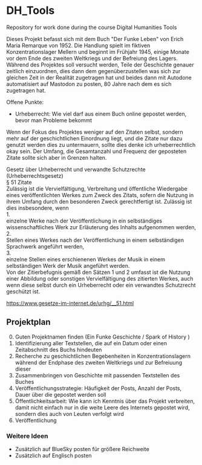 # DH_Tools
Repository for work done during the course Digital Humanities Tools 

Dieses Projekt befasst sich mit dem Buch "Der Funke Leben" von Erich Maria Remarque von 1952. Die Handlung spielt im fiktiven Konzentrationslager Mellern und beginnt im Frühjahr 1945, einige Monate vor dem Ende des zweiten Weltkriegs und der Befreiung des Lagers.
Während des Projektes soll versucht werden, Teile der Geschichte genauer zeitlich einzuordnen, dies dann dem gegenüberzustellen was sich zur gleichen Zeit in der Realität zugetragen hat und beides dann mit Autodone automatisiert auf Mastodon zu posten, 80 Jahre nach dem es sich zugetragen hat. 

Offene Punkte: 
- Urheberrecht: Wie viel darf aus einem Buch online gepostet werden, bevor man Probleme bekommt

Wenn der Fokus des Projektes weniger auf den Zitaten selbst, sondern mehr auf der geschichtlichen Einordnung liegt, und die Zitate nur dazu genutzt werden dies zu untermauern, sollte dies denke ich urheberrechtlich okay sein. Der Umfang, die Gesamtanzahl und Frequenz der geposteten Zitate sollte sich aber in Grenzen halten. 


Gesetz über Urheberrecht und verwandte Schutzrechte (Urheberrechtsgesetz)  
§ 51 Zitate  
Zulässig ist die Vervielfältigung, Verbreitung und öffentliche Wiedergabe eines veröffentlichten Werkes zum Zweck des Zitats, sofern die Nutzung in ihrem Umfang durch den besonderen Zweck gerechtfertigt ist. Zulässig ist dies insbesondere, wenn  
1.  
einzelne Werke nach der Veröffentlichung in ein selbständiges wissenschaftliches Werk zur Erläuterung des Inhalts aufgenommen werden,  
2.  
Stellen eines Werkes nach der Veröffentlichung in einem selbständigen Sprachwerk angeführt werden,  
3.  
einzelne Stellen eines erschienenen Werkes der Musik in einem selbständigen Werk der Musik angeführt werden.  
Von der Zitierbefugnis gemäß den Sätzen 1 und 2 umfasst ist die Nutzung einer Abbildung oder sonstigen Vervielfältigung des zitierten Werkes, auch wenn diese selbst durch ein Urheberrecht oder ein verwandtes Schutzrecht geschützt ist.

https://www.gesetze-im-internet.de/urhg/__51.html



## Projektplan 

0. Guten Projektnamen finden (Ein Funke Geschichte / Spark of History ) 
1. Identifizierung aller Textstellen, die auf ein Datum oder einen Zeitabschnitt des Buchs hindeuten
2. Recherche zu geschichtlichen Begebenheiten in Konzentrationslagern während der Endphase des zweiten Weltkriegs und 
zur Befreiuung dieser
3. Zusammenbringen von Geschichte mit passenden Textstellen des Buches
4. Veröffentlichungsstrategie: Häufigkeit der Posts, Anzahl der Posts, Dauer über die gepostet werden soll
5. Öffentlichkeitsarbeit: Wie kann ich Kenntnis über das Projekt verbreiten, 
damit nicht einfach nur in die weite Leere des Internets gepostet wird, sondern dies auch von Leuten verfolgt wird
6. Veröffentlichung

### Weitere Ideen

* Zusätzlich auf BlueSky posten für größere Reichweite
* Zusätzlich auf Englisch posten 